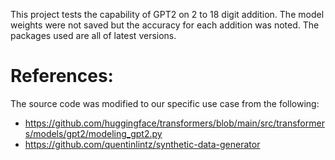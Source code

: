This project tests the capability of GPT2 on 2 to 18 digit addition. The model weights were not saved but the accuracy for each addition was noted. The packages used are all of latest versions. 

# References:
The source code was modified to our specific use case from the following:
  - https://github.com/huggingface/transformers/blob/main/src/transformers/models/gpt2/modeling_gpt2.py
  - https://github.com/quentinlintz/synthetic-data-generator
